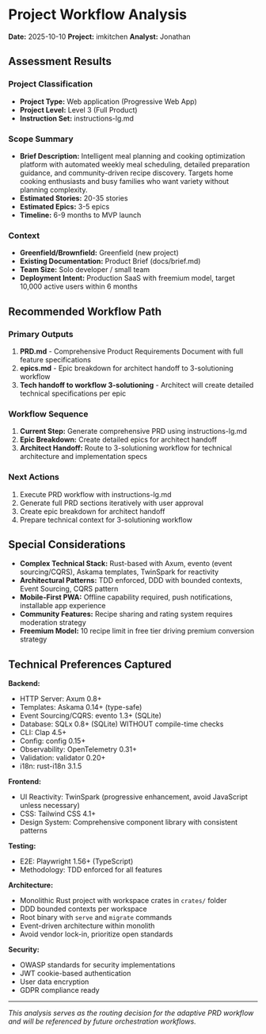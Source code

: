 # Project Workflow Analysis

**Date:** 2025-10-10
**Project:** imkitchen
**Analyst:** Jonathan

## Assessment Results

### Project Classification

- **Project Type:** Web application (Progressive Web App)
- **Project Level:** Level 3 (Full Product)
- **Instruction Set:** instructions-lg.md

### Scope Summary

- **Brief Description:** Intelligent meal planning and cooking optimization platform with automated weekly meal scheduling, detailed preparation guidance, and community-driven recipe discovery. Targets home cooking enthusiasts and busy families who want variety without planning complexity.
- **Estimated Stories:** 20-35 stories
- **Estimated Epics:** 3-5 epics
- **Timeline:** 6-9 months to MVP launch

### Context

- **Greenfield/Brownfield:** Greenfield (new project)
- **Existing Documentation:** Product Brief (docs/brief.md)
- **Team Size:** Solo developer / small team
- **Deployment Intent:** Production SaaS with freemium model, target 10,000 active users within 6 months

## Recommended Workflow Path

### Primary Outputs

1. **PRD.md** - Comprehensive Product Requirements Document with full feature specifications
2. **epics.md** - Epic breakdown for architect handoff to 3-solutioning workflow
3. **Tech handoff to workflow 3-solutioning** - Architect will create detailed technical specifications per epic

### Workflow Sequence

1. **Current Step:** Generate comprehensive PRD using instructions-lg.md
2. **Epic Breakdown:** Create detailed epics for architect handoff
3. **Architect Handoff:** Route to 3-solutioning workflow for technical architecture and implementation specs

### Next Actions

1. Execute PRD workflow with instructions-lg.md
2. Generate full PRD sections iteratively with user approval
3. Create epic breakdown for architect handoff
4. Prepare technical context for 3-solutioning workflow

## Special Considerations

- **Complex Technical Stack:** Rust-based with Axum, evento (event sourcing/CQRS), Askama templates, TwinSpark for reactivity
- **Architectural Patterns:** TDD enforced, DDD with bounded contexts, Event Sourcing, CQRS pattern
- **Mobile-First PWA:** Offline capability required, push notifications, installable app experience
- **Community Features:** Recipe sharing and rating system requires moderation strategy
- **Freemium Model:** 10 recipe limit in free tier driving premium conversion strategy

## Technical Preferences Captured

**Backend:**
- HTTP Server: Axum 0.8+
- Templates: Askama 0.14+ (type-safe)
- Event Sourcing/CQRS: evento 1.3+ (SQLite)
- Database: SQLx 0.8+ (SQLite) WITHOUT compile-time checks
- CLI: Clap 4.5+
- Config: config 0.15+
- Observability: OpenTelemetry 0.31+
- Validation: validator 0.20+
- i18n: rust-i18n 3.1.5

**Frontend:**
- UI Reactivity: TwinSpark (progressive enhancement, avoid JavaScript unless necessary)
- CSS: Tailwind CSS 4.1+
- Design System: Comprehensive component library with consistent patterns

**Testing:**
- E2E: Playwright 1.56+ (TypeScript)
- Methodology: TDD enforced for all features

**Architecture:**
- Monolithic Rust project with workspace crates in `crates/` folder
- DDD bounded contexts per workspace
- Root binary with `serve` and `migrate` commands
- Event-driven architecture within monolith
- Avoid vendor lock-in, prioritize open standards

**Security:**
- OWASP standards for security implementations
- JWT cookie-based authentication
- User data encryption
- GDPR compliance ready

---

_This analysis serves as the routing decision for the adaptive PRD workflow and will be referenced by future orchestration workflows._
